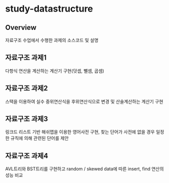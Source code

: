 # study-datastructure
## Overview
자료구조 수업에서 수행한 과제의 소스코드 및 설명

## 자료구조 과제1
다항식 연산을 계산하는 계산기 구현(덧셉, 뺄셈, 곱셈)

## 자료구조 과제2
스택을 이용하여 실수 중위연산식을 후위연산식으로 변경 및 산술계산하는 계산기 구현

## 자료구조 과제3
링크드 리스트 기반 해쉬맵을 이용한 영어사전 구현, 찾는 단어가 사전에 없을 경우 일정한 규칙에 의해 관련된 단어를 제안

## 자료구조 과제4
AVL트리와 BST트리를 구현하고 random / skewed data에 따른 insert, find 연산의 성능 비교
